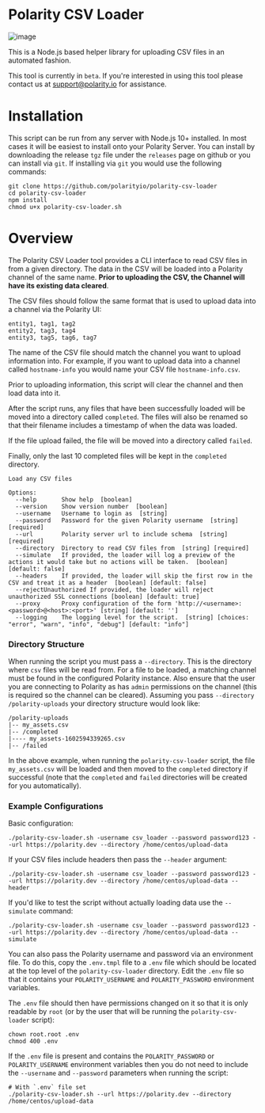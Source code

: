 # Polarity CSV Loader

![image](https://img.shields.io/badge/status-beta-green.svg)

This is a Node.js based helper library for uploading CSV files in an automated fashion.

This tool is currently in `beta`.  If you're interested in using this tool please contact us at support@polarity.io for assistance.

# Installation

This script can be run from any server with Node.js 10+ installed.  In most cases it will be easiest to install onto your Polarity Server.  You can install by downloading the release `tgz` file under the `releases` page on github or you can install via `git`.  If installing via `git` you would use the following commands:  

```
git clone https://github.com/polarityio/polarity-csv-loader
cd polarity-csv-loader
npm install
chmod u+x polarity-csv-loader.sh
```

# Overview

The Polarity CSV Loader tool provides a CLI interface to read CSV files in from a given directory.  The data in the CSV will be loaded into a Polarity channel of the same name.  **Prior to uploading the CSV, the Channel will have its existing data cleared**. 

The CSV files should follow the same format that is used to upload data into a channel via the Polarity UI:

```
entity1, tag1, tag2
entity2, tag3, tag4
entity3, tag5, tag6, tag7
```

The name of the CSV file should match the channel you want to upload information into.  For example, if you want to upload data into a channel called `hostname-info` you would name your CSV file `hostname-info.csv`.

Prior to uploading information, this script will clear the channel and then load data into it.

After the script runs, any files that have been successfully loaded will be moved into a directory called `completed`.  The files will also be renamed so that their filename includes a timestamp of when the data was loaded.

If the file upload failed, the file will be moved into a directory called `failed`.

Finally, only the last 10 completed files will be kept in the `completed` directory.

```
Load any CSV files

Options:
  --help       Show help  [boolean]
  --version    Show version number  [boolean]
  --username   Username to login as  [string]
  --password   Password for the given Polarity username  [string] [required]
  --url        Polarity server url to include schema  [string] [required]
  --directory  Directory to read CSV files from  [string] [required]
  --simulate   If provided, the loader will log a preview of the actions it would take but no actions will be taken.  [boolean] [default: false]
  --headers    If provided, the loader will skip the first row in the CSV and treat it as a header  [boolean] [default: false]
  --rejectUnauthorized If provided, the loader will reject unauthorized SSL connections [boolean] [default: true]
  --proxy      Proxy configuration of the form 'http://<username>:<password>@<host>:<port>' [string] [default: '']
  --logging    The logging level for the script.  [string] [choices: "error", "warn", "info", "debug"] [default: "info"]
```

### Directory Structure

When running the script you must pass a `--directory`.  This is the directory where `csv` files will be read from.  For a file to be loaded, a matching channel must be found in the configured Polarity instance.  Also ensure that the user you are connecting to Polarity as has `admin` permissions on the channel (this is required so the channel can be cleared).  Assuming you pass `--directory /polarity-uploads` your directory structure would look like:

```
/polarity-uploads
|-- my_assets.csv
|-- /completed
|---- my_assets-1602594339265.csv
|-- /failed
```

In the above example, when running the `polarity-csv-loader` script, the file `my_assets.csv` will be loaded and then moved to the `completed` directory if successful (note that the `completed` and `failed` directories will be created for you automatically).

### Example Configurations

Basic configuration:

```
./polarity-csv-loader.sh -username csv_loader --password password123 --url https://polarity.dev --directory /home/centos/upload-data 
```

If your CSV files include headers then pass the `--header` argument:

```
./polarity-csv-loader.sh -username csv_loader --password password123 --url https://polarity.dev --directory /home/centos/upload-data --header
```

If you'd like to test the script without actually loading data use the `--simulate` command:

```
./polarity-csv-loader.sh -username csv_loader --password password123 --url https://polarity.dev --directory /home/centos/upload-data --simulate
```

You can also pass the Polarity username and password via an environment file.  To do this, copy the `.env.tmpl` file to a `.env` file which should be located at the top level of the `polarity-csv-loader` directory.  Edit the `.env` file so that it contains your `POLARITY_USERNAME` and `POLARITY_PASSWORD` environment variables.

The `.env` file should then have permissions changed on it so that it is only readable by `root` (or by the user that will be running the `polarity-csv-loader` script):

```
chown root.root .env
chmod 400 .env
```

If the `.env` file is present and contains the `POLARITY_PASSWORD` or `POLARITY_USERNAME` environment variables then you do not need to include the `--username` and `--password` parameters when running the script:

```
# With `.env` file set
./polarity-csv-loader.sh --url https://polarity.dev --directory /home/centos/upload-data 
```


